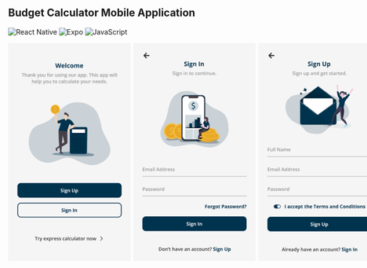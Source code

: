 ## Budget Calculator Mobile Application

![React Native](https://img.shields.io/badge/react_native-%2320232a.svg?style=for-the-badge&logo=react&logoColor=%2361DAFB) ![Expo](https://img.shields.io/badge/expo-1C1E24?style=for-the-badge&logo=expo&logoColor=#D04A37) ![JavaScript](https://img.shields.io/badge/JavaScript-F7DF1E?style=for-the-badge&logo=javascript&logoColor=black)

<div style="display: flex; gap: 5px">
<img src="./src/assets/images/user-interface/1.png" alt="User Interface 1" width="250"/>
<img src="./src/assets/images/user-interface/2.png" alt="User Interface 2" width="250"/>
<img src="./src/assets/images/user-interface/3.png" alt="User Interface 3" width="250"/>
<img src="./src/assets/images/user-interface/4.png" alt="User Interface 4" width="250"/>
<img src="./src/assets/images/user-interface/5.png" alt="User Interface 5" width="250"/>
<img src="./src/assets/images/user-interface/6.png" alt="User Interface 6" width="250"/>
<img src="./src/assets/images/user-interface/7.png" alt="User Interface 7" width="250"/>
<img src="./src/assets/images/user-interface/8.png" alt="User Interface 8" width="250"/>
<img src="./src/assets/images/user-interface/9.png" alt="User Interface 9" width="250"/>
<img src="./src/assets/images/user-interface/10.png" alt="User Interface 10" width="250"/>
<img src="./src/assets/images/user-interface/11.png" alt="User Interface 11" width="250"/>
<img src="./src/assets/images/user-interface/12.png" alt="User Interface 12" width="250"/>
<img src="./src/assets/images/user-interface/13.png" alt="User Interface 13" width="250"/>
<img src="./src/assets/images/user-interface/14.png" alt="User Interface 14" width="250"/>
<img src="./src/assets/images/user-interface/15.png" alt="User Interface 15" width="250"/>
<img src="./src/assets/images/user-interface/16.png" alt="User Interface 16" width="250"/>
<img src="./src/assets/images/user-interface/17.png" alt="User Interface 17" width="250"/>
<img src="./src/assets/images/user-interface/18.png" alt="User Interface 18" width="250"/>
<img src="./src/assets/images/user-interface/19.png" alt="User Interface 19" width="250"/>
<img src="./src/assets/images/user-interface/20.png" alt="User Interface 20" width="250"/>
<img src="./src/assets/images/user-interface/21.png" alt="User Interface 21" width="250"/>
<div>

## Welcome! 👋

Budget calculator mobile application for diploma final year project.
